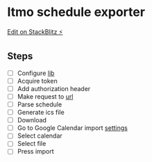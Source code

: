 # Itmo schedule exporter

[Edit on StackBlitz ⚡️](https://stackblitz.com/edit/itmo-schedule-exporter)

## Steps

- [ ] Configure [lib](https://github.com/nwcell/ics.js)
- [ ] Acquire token
- [ ] Add authorization header
- [ ] Make request to [url](https://my.itmo.ru/api/schedule/schedule/personal?date_start=2023-02-06&date_end=2023-02-12)
- [ ] Parse schedule
- [ ] Generate ics file
- [ ] Download
- [ ] Go to Google Calendar import [settings](https://calendar.google.com/calendar/u/0/r/settings/export)
- [ ] Select calendar
- [ ] Select file
- [ ] Press import
